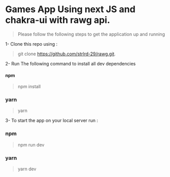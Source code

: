 # Games App Using next JS and chakra-ui with rawg api.

> Please follow the following steps to get the application up and running

1- Clone this repo using :

> git clone https://github.com/strlrd-29/rawg.git.

2- Run The following command to install all dev dependencies

#### npm

> npm install

### yarn

> yarn

3- To start the app on your local server run :

### npm

> npm run dev

### yarn

> yarn dev
